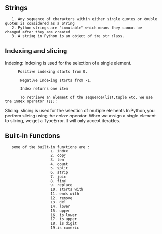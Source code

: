 

## Strings
       1. Any sequence of characters within either single quotes or double quotes is considered as a String
       2. Python strings are "immutable" which means they cannot be changed after they are created.
       3. A string in Python is an object of the str class. 
## Indexing and slicing

Indexing:
          Indexing is used for the selection of a single element.
          
          Positive indexing starts from 0.
           
           Negative Indexing starts from -1.
           
           Index returns one item
           
           To retrieve an element of the sequence(list,tuple etc, we use the index operator ([]):
           
       
Slicing: slicing is used for the selection of multiple elements
          In Python, you perform slicing using the colon: operator.
          When we assign a single element to slicing, we get a TypeError. It will only accept iterables.


## Built-in Functions 

       some of the built-in functions are :
                         1. index
                         2. copy
                         3. len
                         4. count
                         5. split
                         6. strip
                         7. join
                         8. find
                         9. replace
                         10. starts with
                         11. ends with 
                         12. remove
                         13. del
                         14. lower
                         15. upper
                         16. is lower
                         17. is upper
                         18. is digit
                         19.is numeric
